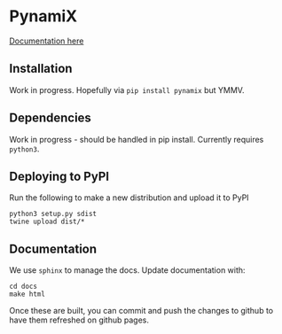 # PynamiX

[Documentation here](https://pages.github.sydney.edu.au/scigem/pynamix/build/html/index.html)

## Installation
Work in progress. Hopefully via `pip install pynamix` but YMMV.

## Dependencies
Work in progress - should be handled in pip install. Currently requires `python3`.

## Deploying to PyPI
Run the following to make a new distribution and upload it to PyPI
```
python3 setup.py sdist
twine upload dist/*
```

## Documentation

We use `sphinx` to manage the docs. Update documentation with:
```
cd docs
make html
```
Once these are built, you can commit and push the changes to github to have them refreshed on github pages.
